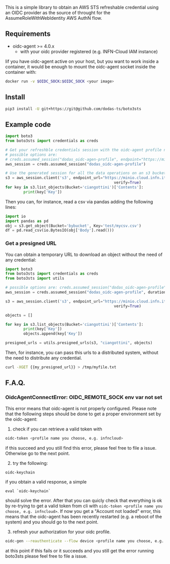 This is a simple library to obtain an AWS STS refreshable credential using an OIDC provider as the source of throught for the AssumeRoleWithWebIdentity AWS AuthN flow.

## Requirements

- oidc-agent >= 4.0.x
  - with your oidc provider registered (e.g. INFN-Cloud IAM instance)

Iif you have oidc-agent active on your host, but you want to work inside a container, it would be enough to mount the oidc-agent socket inside the container with:

```bash
docker run -v $OIDC_SOCK:$OIDC_SOCK <your image>
```

## Install

```bash
pip3 install -U git+https://git@github.com/dodas-ts/boto3sts
```

## Example code

```python
import boto3
from boto3sts import credentials as creds

# Get your refreshble credentials session with the oidc-agent profile named e.g.: dodas_oidc-agen-profile
# possible options are:
# creds.assumed_session("dodas_oidc-agen-profile", endpoint="https://minio.cloud.infn.it/", verify=True)
aws_session = creds.assumed_session("dodas_oidc-agen-profile")

# Use the generated session for all the data operations on an s3 bucket
s3 = aws_session.client('s3', endpoint_url="https://minio.cloud.infn.it/", config=boto3.session.Config(signature_version='s3v4'),
                                                verify=True)
for key in s3.list_objects(Bucket='ciangottini')['Contents']:
        print(key['Key'])
```

Then you can, for instance, read a csv via pandas adding the following lines:

```python
import io
import pandas as pd
obj = s3.get_object(Bucket='bybucket', Key='test/mycsv.csv')
df = pd.read_csv(io.BytesIO(obj['Body'].read()))
```

### Get a presigned URL

You can obtain a temporary URL to download an object without the need of any credential:

```python
import boto3
from boto3sts import credentials as creds
from boto3sts import utils

# possible options are: creds.assumed_session("dodas_oidc-agen-profile", endpoint="https://minio.cloud.infn.it/", verify=True)
aws_session = creds.assumed_session("dodas_oidc-agen-profile", duration_s=10000)

s3 = aws_session.client('s3', endpoint_url="https://minio.cloud.infn.it/", config=boto3.session.Config(signature_version='s3v4'),
                                                verify=True)

objects = []

for key in s3.list_objects(Bucket='ciangottini')['Contents']:
        print(key['Key'])
        objects.append(key['Key'])

presigned_urls = utils.presigned_urls(s3, "ciangottini", objects)

```

Then, for instance, you can pass this urls to a distributed system, without the need to distribute any credential.

```bash
curl -XGET {{my_presigned_url}} > /tmp/myfile.txt
```

## F.A.Q.

### OidcAgentConnectError: OIDC_REMOTE_SOCK env var not set

This error means that oidc-agent is not properly configured. Please note that the following steps should be done to get a proper environment set by the oidc-agent:

1. check if you can retrieve a valid token with
```bash
oidc-token <profile name you choose, e.g. infncloud>
```
if this succeed and you still find this error, please feel free to file a issue. Otherwise go to the next point.

2. try the following:
```bash
oidc-keychain
```
if you obtain a valid response, a simple 
```
eval `oidc-keychain`
``` 
should solve the error. After that you can quicly check that everything is ok by re-trying to get a valid token from cli with `oidc-token <profile name you choose, e.g. infncloud>`. If now you get a "Account not loaded" error, this means that the oidc-agent has been recently restarted (e.g. a reboot of the system) and you should go to the next point.

3. refresh your authorization for your oidc profile.
```bash
oidc-gen --reauthenticate --flow device <profile name you choose, e.g. infncloud>
```
at this point if this fails or it succeeds and you still get the error running boto3sts please feel free to file a issue.

